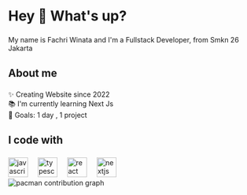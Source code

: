 <h1 align="left">Hey 👋 What's up?</h1>

###

<p align="left">My name is Fachri Winata and I'm a Fullstack Developer, from Smkn 26 Jakarta</p>

###

<h2 align="left">About me</h2>

###

<p align="left">✨ Creating Website since 2022<br>📚 I'm currently learning Next Js<br>🎯 Goals: 1 day , 1 project<br></p>

###

<h2 align="left">I code with</h2>

###

<div align="left">
  <img src="https://cdn.jsdelivr.net/gh/devicons/devicon/icons/javascript/javascript-original.svg" height="40" alt="javascript logo"  />
  <img width="12" />
  <img src="https://cdn.jsdelivr.net/gh/devicons/devicon/icons/typescript/typescript-original.svg" height="40" alt="typescript logo"  />
  <img width="12" />
  <img src="https://cdn.jsdelivr.net/gh/devicons/devicon/icons/react/react-original.svg" height="40" alt="react logo"  />
  <img width="12" />
  <img src="https://cdn.jsdelivr.net/gh/devicons/devicon/icons/nextjs/nextjs-original.svg" height="40" alt="nextjs logo"  />
  <img width="12" />
 
</div>

<picture>
  <source media="(prefers-color-scheme: dark)" srcset="https://raw.githubusercontent.com/Xxdrocks/Xxdrocks/output/pacman-contribution-graph-dark.svg">
  <source media="(prefers-color-scheme: light)" srcset="https://raw.githubusercontent.com/Xxdrocks/Xxdrocks/output/pacman-contribution-graph.svg">
  <img alt="pacman contribution graph" src="https://raw.githubusercontent.com/Xxdrocks/Xxdrocks/output/pacman-contribution-graph.svg">
</picture>

###




###
